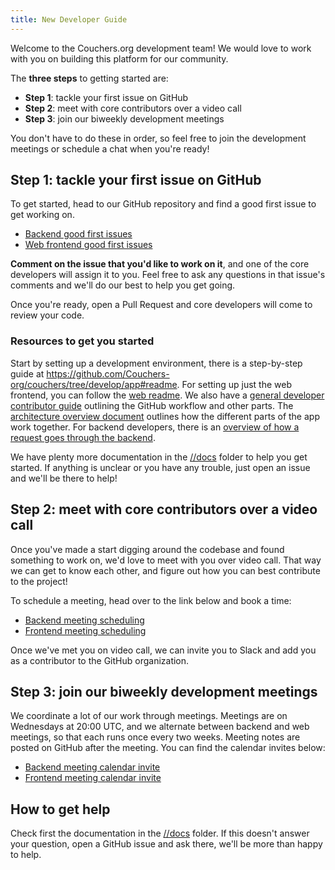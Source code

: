 ```yaml
---
title: New Developer Guide
---
```


Welcome to the Couchers.org development team! We would love to work with you on building this platform for our community.

The **three steps** to getting started are:

* **Step 1**: tackle your first issue on GitHub
* **Step 2**: meet with core contributors over a video call
* **Step 3**: join our biweekly development meetings

You don't have to do these in order, so feel free to join the development meetings or schedule a chat when you're ready!

## Step 1: tackle your first issue on GitHub

To get started, head to our GitHub repository and find a good first issue to get working on.

<!-- not assigned, exclude critical or high priority issues, and exclude those requiring work from the other "end" -->
* [Backend good first issues](https://github.com/Couchers-org/couchers/issues?q=is%3Aopen+is%3Aissue+label%3Abackend+label%3A%22good+first+issue%22+-label%3Aweb+-label%3A%22priority%3A+critical%22+-label%3A%22priority%3A+high%22+no%3Aassignee)
* [Web frontend good first issues](https://github.com/Couchers-org/couchers/issues?q=is%3Aopen+is%3Aissue+label%3Aweb+label%3A%22good+first+issue%22+-label%3Abackend+-label%3A%22priority%3A+critical%22+-label%3A%22priority%3A+high%22+no%3Aassignee)

**Comment on the issue that you'd like to work on it**, and one of the core developers will assign it to you. Feel free to ask any questions in that issue's comments and we'll do our best to help you get going.

Once you're ready, open a Pull Request and core developers will come to review your code.

### Resources to get you started

Start by setting up a development environment, there is a step-by-step guide at <https://github.com/Couchers-org/couchers/tree/develop/app#readme>. For setting up just the web frontend, you can follow the [web readme](https://github.com/Couchers-org/couchers/tree/develop/app/web#readme). We also have a [general developer contributor guide](https://github.com/Couchers-org/couchers/blob/develop/docs/contributing.md) outlining the GitHub workflow and other parts. The [architecture overview document](https://github.com/Couchers-org/couchers/blob/develop/docs/architecture.md) outlines how the different parts of the app work together. For backend developers, there is an [overview of how a request goes through the backend](https://github.com/Couchers-org/couchers/blob/develop/docs/life-of-an-rpc.md).

We have plenty more documentation in the [//docs](https://github.com/Couchers-org/couchers/tree/develop/docs) folder to help you get started. If anything is unclear or you have any trouble, just open an issue and we'll be there to help!

## Step 2: meet with core contributors over a video call

Once you've made a start digging around the codebase and found something to work on, we'd love to meet with you over video call. That way we can get to know each other, and figure out how you can best contribute to the project!

To schedule a meeting, head over to the link below and book a time:

* [Backend meeting scheduling](https://couchers.org/backend-developer-chat)
* [Frontend meeting scheduling](https://couchers.org/frontend-developer-chat)

Once we've met you on video call, we can invite you to Slack and add you as a contributor to the GitHub organization.

## Step 3: join our biweekly development meetings

We coordinate a lot of our work through meetings. Meetings are on Wednesdays at 20:00 UTC, and we alternate between backend and web meetings, so that each runs once every two weeks. Meeting notes are posted on GitHub after the meeting. You can find the calendar invites below:

* [Backend meeting calendar invite](http://couchers.org/contributors/backend-meeting.ics)
* [Frontend meeting calendar invite](http://couchers.org/contributors/web-meeting.ics)

## How to get help

Check first the documentation in the [//docs](https://github.com/Couchers-org/couchers/tree/develop/docs) folder. If this doesn't answer your question, open a GitHub issue and ask there, we'll be more than happy to help.
